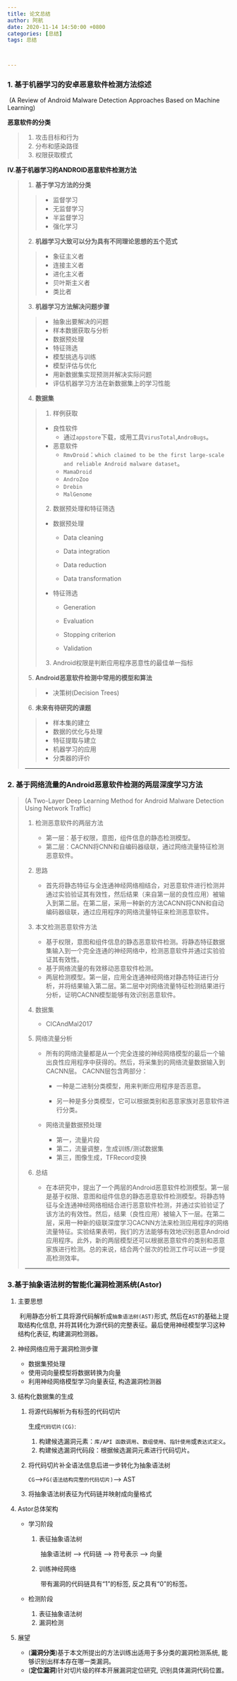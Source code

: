```yaml
---
title: 论文总结
author: 阿航
date: 2020-11-14 14:50:00 +0800
categories: [总结]
tags: 总结



---
```




### 1. 基于机器学习的安卓恶意软件检测方法综述

​		(A Review of Android Malware Detection Approaches Based on Machine Learning)

**恶意软件的分类**

>1. 攻击目标和行为
>2. 分布和感染路径
>3. 权限获取模式

**IV.基于机器学习的ANDROID恶意软件检测方法**

>1. **基于学习方法的分类**
>
>>* 监督学习
>>* 无监督学习
>>* 半监督学习
>>* 强化学习
>
>2. **机器学习大致可以分为具有不同理论思想的五个范式**
>
>>* 象征主义者
>>* 连接主义者
>>* 进化主义者
>>* 贝叶斯主义者
>>* 类比者
>
>3. **机器学习方法解决问题步骤**
>
>>* 抽象出要解决的问题
>>* 样本数据获取与分析
>>* 数据预处理
>>* 特征筛选
>>* 模型挑选与训练
>>* 模型评估与优化
>>* 用新数据集实现预测并解决实际问题
>>* 评估机器学习方法在新数据集上的学习性能
>
>4. **数据集**
>
>>1. 样例获取
>>   * 良性软件
>>     * 通过`appstore`下载，或用工具`VirusTotal`,`AndroBugs`。
>>   * 恶意软件
>>      * `RmvDroid`：`which claimed to be the first large-scale and reliable Android malware dataset`。
>>      * `MamaDroid`
>>      * `AndroZoo`
>>      * `Drebin`
>>      * `MalGenome`
>>2. 数据预处理和特征筛选
>>
>>   * 数据预处理
>>
>>     * Data cleaning
>>
>>     * Data integration
>>
>>     * Data reduction
>>
>>     * Data transformation
>>
>>   * 特征筛选
>>
>>     * Generation
>>
>>     * Evaluation
>>
>>     * Stopping criterion
>>
>>     * Validation
>>
>>3. Android权限是判断应用程序恶意性的最佳单一指标
>>
>
>5. **Android恶意软件检测中常用的模型和算法**
>
>>* 决策树(Decision Trees)
>>
>
>6. **未来有待研究的课题**
>
>>* 样本集的建立
>>* 数据的优化与处理
>>* 特征提取与建立
>>* 机器学习的应用
>>* 分类器的评价
>>
>
>****



### 2. 基于网络流量的Android恶意软件检测的两层深度学习方法

>  (A Two-Layer Deep Learning Method for Android Malware Detection Using Network Traffic)
>
>  1. 检测恶意软件的两层方法
>     * 第一层：基于权限，意图，组件信息的静态检测模型。
>     * 第二层：CACNN将CNN和自编码器级联，通过网络流量特征检测恶意软件。
>     
>  2. 思路
>     
>     * 首先将静态特征与全连通神经网络相结合，对恶意软件进行检测并通过实验验证其有效性，然后结果（来自第一层的良性应用）被输入到第二层。在第二层，采用一种新的方法CACNN将CNN和自动编码器级联，通过应用程序的网络流量特征来检测恶意软件。
>     
>  3. 本文检测恶意软件方法
>     * 基于权限，意图和组件信息的静态恶意软件检测。将静态特征数据集输入到一个完全连通的神经网络中，检测恶意软件并通过实验验证其有效性。
>     *  基于网络流量的有效移动恶意软件检测。
>     * 两层检测模型。第一层，应用全连通神经网络对静态特征进行分析，并将结果输入第二层。第二层中对网络流量特征检测结果进行分析，证明CACNN模型能够有效识别恶意软件。
>     
>  4. 数据集
>
>     * CICAndMal2017
>
>  5. 网络流量分析
>
>     * 所有的网络流量都是从一个完全连接的神经网络模型的最后一个输出良性应用程序中获得的。然后，将采集到的网络流量数据输入到CACNN层。
>       CACNN层包含两部分：
>
>       * 一种是二进制分类模型，用来判断应用程序是否恶意。
>
>       * 另一种是多分类模型，它可以根据类别和恶意家族对恶意软件进行分类。
>
>     * 网络流量数据预处理
>
>       * 第一，流量片段
>       * 第二，流量调整，生成训练/测试数据集
>       * 第三，图像生成，TFRecord变换
>
>  6. 总结
>
>     * 在本研究中，提出了一个两层的Android恶意软件检测模型。第一层是基于权限、意图和组件信息的静态恶意软件检测模型。将静态特征与全连通神经网络相结合进行恶意软件检测，并通过实验验证了该方法的有效性。然后，结果（良性应用）被输入下一层。在第二层，采用一种新的级联深度学习CACNN方法来检测应用程序的网络流量特征。实验结果表明，我们的方法能够有效地识别恶意Android应用程序。此外，新的两层模型还可以根据恶意软件的类别和恶意家族进行检测。总的来说，结合两个层次的检测工作可以进一步提高检测效率。
>
>  ****



### 3.基于抽象语法树的智能化漏洞检测系统(Astor)

1. 主要思想

   ​	利用静态分析工具将源代码解析成`抽象语法树(AST)`形式, 然后在`AST`的基础上提取结构化信息, 并将其转化为源代码的完整表征。最后使用神经模型学习这种结构化表征, 构建漏洞检测器。

2. 神经网络应用于漏洞检测步骤

   * 数据集预处理
   * 使用词向量模型将数据转换为向量
   * 利用神经网络模型学习向量表征, 构造漏洞检测器

3. 结构化数据集的生成

   1. 将源代码解析为有标签的代码切片

      生成`代码切片(CG)`: 

      1. 构建候选漏洞元素：`库/API 函数调用`、`数组使用`、`指针使用`或`表达式定义`。
      2. 构建候选漏洞代码段：根据候选漏洞元素进行代码切片。

   2. 将代码切片补全语法信息后进一步转化为抽象语法树

      `CG`-->`FG(语法结构完整的代码切片)`--> AST

   3. 将抽象语法树表征为代码链并映射成向量格式

4. Astor总体架构

   * 学习阶段

     1. 表征抽象语法树

        ​	抽象语法树 --> 代码链 --> 符号表示 --> 向量

     2. 训练神经网络

        ​	带有漏洞的代码链具有“1”的标签, 反之具有“0”的标签。

   * 检测阶段

     1. 表征抽象语法树
     2. 漏洞检测

5. 展望

   * (**漏洞分类**)基于本文所提出的方法训练出适用于多分类的漏洞检测系统, 能够识别出样本存在哪一类漏洞。
   * (**定位漏洞**)针对切片级的样本开展漏洞定位研究, 识别具体漏洞代码位置。









